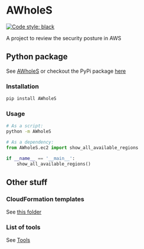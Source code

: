 # AWholeS

<!-- Badges here -->
[![Code style: black](https://img.shields.io/badge/code%20style-black-000000.svg)](https://github.com/psf/black)

<!-- Make sure this matches the description in pyproject.toml -->
A project to review the security posture in AWS

## Python package

See [AWholeS](AWholeS) or checkout the PyPi package [here](https://pypi.org/project/AWholeS/)

### Installation

```bash
pip install AWholeS
```

### Usage

```bash
# As a script:
python -m AWholeS
```

```python
# As a dependency:
from AWholeS.ec2 import show_all_available_regions

if __name__ == '__main__':
    show_all_available_regions()
```

## Other stuff

### CloudFormation templates

See [this folder](cloudformation_templates)

### List of tools

See [Tools](docs/tools)
